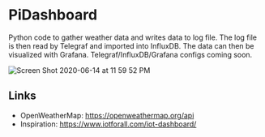 # PiDashboard 

Python code to gather weather data and writes data to log file. The log file is then read by Telegraf and imported into InfluxDB. The data can then be visualized with Grafana. Telegraf/InfluxDB/Grafana configs coming soon.

![Screen Shot 2020-06-14 at 11 59 52 PM](https://user-images.githubusercontent.com/4213845/84627422-c49cdd80-ae9b-11ea-8c24-c90c6243e725.png)

## Links

- OpenWeatherMap: https://openweathermap.org/api 
- Inspiration: https://www.iotforall.com/iot-dashboard/

